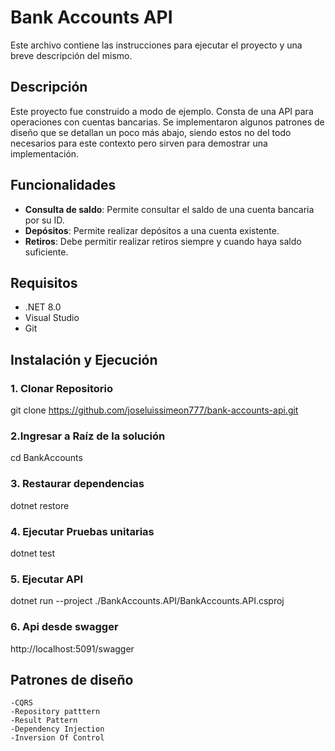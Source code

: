 ﻿# Bank Accounts API

Este archivo contiene las instrucciones para ejecutar el proyecto y una breve descripción del mismo.


## Descripción
Este proyecto fue construido a modo de ejemplo.
Consta de una API para operaciones con cuentas bancarias. Se implementaron algunos patrones de diseño que se detallan un poco más abajo,
siendo estos no del todo necesarios para este contexto pero sirven para demostrar una implementación.

## Funcionalidades
- **Consulta de saldo**: Permite consultar el saldo de una cuenta bancaria por su ID.
- **Depósitos**: Permite realizar depósitos a una cuenta existente.
- **Retiros**: Debe permitir realizar retiros siempre y cuando haya saldo
suficiente.

## Requisitos
- .NET 8.0 
- Visual Studio
- Git

## Instalación y Ejecución
### 1. Clonar Repositorio
git clone https://github.com/joseluissimeon777/bank-accounts-api.git

### 2.Ingresar a Raíz de la solución
cd BankAccounts

### 3. Restaurar dependencias
dotnet restore

### 4. Ejecutar Pruebas unitarias
dotnet test

### 5. Ejecutar API
dotnet run --project ./BankAccounts.API/BankAccounts.API.csproj

### 6. Api desde swagger
 http://localhost:5091/swagger

	
## Patrones de diseño
    -CQRS
	-Repository patttern
	-Result Pattern
	-Dependency Injection
	-Inversion Of Control



